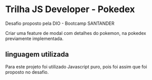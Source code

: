 # Trilha JS Developer - Pokedex

Desafio proposto pela DIO - Bootcamp SANTANDER

Criar uma feature de modal com detalhes do pokemon, na pokedex previamente implementada.

## linguagem utilizada
Para este projeto foi utilizado Javascript puro, pois foi assim que foi proposto no desafio.

